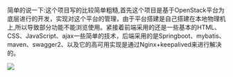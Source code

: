 简单的说一下:这个项目写的比较简单粗糙,首先这个项目是基于OpenStack平台为底层进行的开发，实现对这个平台的管理，由于平台搭建是自己搭建在本地物理机上,所以导致部分功能不能浏览使用。紧接着前端采用的还是一些基本的HTML、CSS、JavaScript、ajax一些简单的技术，后端采用的是Springboot、mybatis、maven、swagger2、以及它的高可用实现是通过Nginx+keepalived来进行解决的。

![](https://github.com/panguang/MyCloud/tree/master/photos/graduate/登录界面.png)
